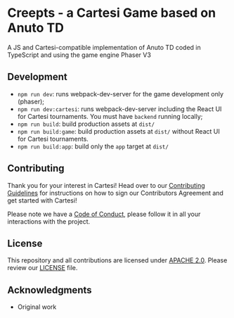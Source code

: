 # Creepts - a Cartesi Game based on Anuto TD

A JS and Cartesi-compatible implementation of Anuto TD coded in TypeScript and using the game engine Phaser V3

## Development

- `npm run dev`: runs webpack-dev-server for the game development only (phaser);
- `npm run dev:cartesi`: runs webpack-dev-server including the React UI for Cartesi tournaments. You must have `backend` running locally;
- `npm run build`: build production assets at `dist/`
- `npm run build:game`: build production assets at `dist/` without React UI for Cartesi tournaments.
- `npm run build:app`: build only the `app` target at `dist/`

## Contributing

Thank you for your interest in Cartesi! Head over to our [Contributing Guidelines](CONTRIBUTING.md) for instructions on how to sign our Contributors Agreement and get started with Cartesi!

Please note we have a [Code of Conduct](CODE_OF_CONDUCT.md), please follow it in all your interactions with the project.

## License

This repository and all contributions are licensed under
[APACHE 2.0](https://www.apache.org/licenses/LICENSE-2.0). Please review our [LICENSE](LICENSE) file.

## Acknowledgments

- Original work
